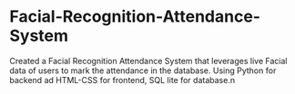 # Facial-Recognition-Attendance-System
 Created a Facial Recognition Attendance System that leverages live Facial data of users to mark the attendance in the database. Using Python for backend   ad HTML-CSS for frontend, SQL lite for database.n
